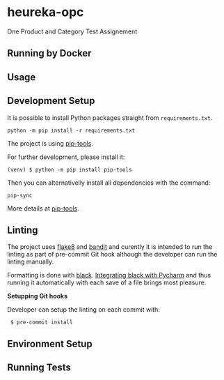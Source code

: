 # heureka-opc
One Product and Category Test Assignement

## Running by Docker

## Usage

## Development Setup

It is possible to install Python packages straight from `requirements.txt`.

`python -m pip install -r requirements.txt`

The project is using [pip-tools](https://github.com/jazzband/pip-tools).

For further development, please install it:

`(venv) $ python -m pip install pip-tools`

Then you can alternativelly install all dependencies with the command:

`pip-sync`

More details at [pip-tools](https://github.com/jazzband/pip-tools).

## Linting

The project uses [flake8](https://github.com/PyCQA/flake8) and  [bandit](https://github.com/PyCQA/bandit)
and curently it is intended to run the linting as part of pre-commit Git hook although the developer
can run the linting manually.

Formatting is done with [black](https://github.com/psf/black). [Integrating black with Pycharm](https://black.readthedocs.io/en/stable/integrations/editors.html#pycharm-intellij-idea) and
thus running it automatically with each save of a file brings most pleasure.

**Setupping Git hooks**

Developer can setup the linting on each commit with:

```
 $ pre-commit install
```

## Environment Setup

## Running Tests

